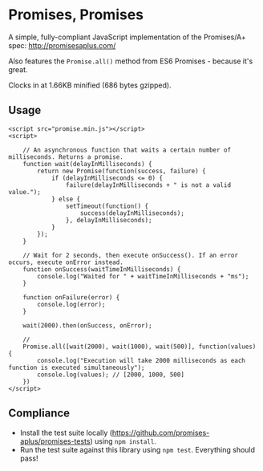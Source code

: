 Promises, Promises
==================

A simple, fully-compliant JavaScript implementation of the Promises/A+ spec: http://promisesaplus.com/

Also features the `Promise.all()` method from ES6 Promises - because it's great.

Clocks in at 1.66KB minified (686 bytes gzipped).

## Usage
```
<script src="promise.min.js"></script>
<script>

    // An asynchronous function that waits a certain number of milliseconds. Returns a promise.
    function wait(delayInMilliseconds) {
        return new Promise(function(success, failure) {
            if (delayInMilliseconds <= 0) {
                failure(delayInMilliseconds + " is not a valid value.");
            } else {
                setTimeout(function() {
                    success(delayInMilliseconds);
                }, delayInMilliseconds);
            }
        });
    }

    // Wait for 2 seconds, then execute onSuccess(). If an error occurs, execute onError instead.
    function onSuccess(waitTimeInMilliseconds) {
        console.log("Waited for " + waitTimeInMilliseconds + "ms");
    }

    function onFailure(error) {
        console.log(error);
    }

    wait(2000).then(onSuccess, onError);

    // 
    Promise.all([wait(2000), wait(1000), wait(500)], function(values) {
        console.log("Execution will take 2000 milliseconds as each function is executed simultaneously");
        console.log(values); // [2000, 1000, 500]
    })
</script>
```
## Compliance
- Install the test suite locally (https://github.com/promises-aplus/promises-tests) using `npm install`.
- Run the test suite against this library using `npm test`. Everything should pass!
